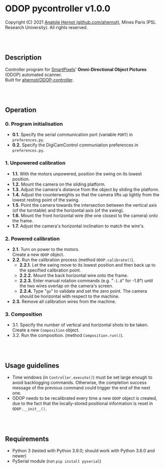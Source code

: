 # ODOP pycontroller v1.0.0
Copyright (C) 2021 <a href="https://github.com/ahernot">Anatole Hernot (github.com/ahernot)</a>, Mines Paris (PSL Research University). All rights reserved.

<br><br>

## Description
Controller program for <a href="https://www.smartpixels.fr">SmartPixels</a>' <strong>Omni-Directional Object Pictures</strong> (ODOP) automated scanner.
<br>Built for <a href="https://github.com/ahernot/ODOP-controller">ahernot/ODOP-controller</a>.

<br><br>

## Operation
### 0. Program initialisation
* <strong>0.1.</strong> Specify the serial communication port (variable `PORT`) in `preferences.py`.
* <strong>0.2.</strong> Specify the DigiCamControl communiation preferences in `preferences.py`.


### 1. Unpowered calibration
* <strong>1.1.</strong> With the motors unpowered, position the swing on its lowest position.
* <strong>1.2.</strong> Mount the camera on the sliding platform.
* <strong>1.3.</strong> Adjust the camera's distance from the object by sliding the platform.
* <strong>1.4.</strong> Adjust the counterweights so that the camera lifts up lightly from the lowest resting point of the swing.
* <strong>1.5.</strong> Point the camera towards the intersection between the vertical axis (of the turntable) and the horizontal axis (of the swing).
* <strong>1.6.</strong> Mount the front horizontal wire (the one closest to the camera) onto the frame.
* <strong>1.7.</strong> Adjust the camera's horizontal inclination to match the wire's.

### 2. Powered calibration
* <strong>2.1.</strong> Turn on power to the motors.\
Create a new `ODOP` object.
* <strong>2.2.</strong> Run the calibration process (method `ODOP.calibrate()`).
    * <strong>2.2.1.</strong> Let the swing move to its lowest position and then back up to the specified calibration point.
    *  <strong>2.2.2.</strong> Mount the back horizontal wire onto the frame.
    * <strong>2.2.3.</strong> Enter manual rotation commands (e.g. "`-1.8`" for -1.8°) until the two wires overlap on the camera's screen.
    * <strong>2.2.4.</strong> Type "`go`" to validate and set the zero point. The camera should be horizontal with respect to the machine.
* <strong>2.3.</strong> Remove all calibration wires from the machine.

### 3. Composition
* 3.1. Specify the number of vertical and horizontal shots to be taken.\
Create a new `Composition` object. 
* 3.2. Run the composition. (method `Composition.run()`).

<br><br>

## Usage guidelines
* Time windows (in `Controller.execute()`) must be set large enough to avoid backlogging commands. Otherwise, the completion success message of the previous command could trigger the end of the next one.
* ODOP needs to be recalibrated every time a new `ODOP` object is created, due to the fact that the locally-stored positional information is reset in `ODOP.__init__()`.

<br><br>

## Requirements
* Python 3 (tested with Python 3.9.0; should work with Python 3.6.0 and newer)
* PySerial module (run `pip install pyserial`)
